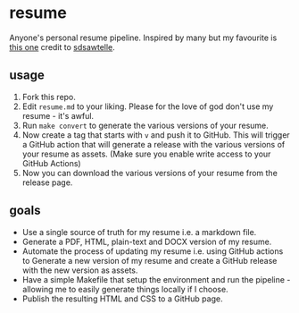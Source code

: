 # resume

Anyone's personal resume pipeline. Inspired by many but my favourite is [this one](https://github.com/sdsawtelle/markdown-resume) credit to [sdsawtelle](https://github.com/sdsawtelle).

## usage

1. Fork this repo.
2. Edit `resume.md` to your liking. Please for the love of god don't use my resume - it's awful.
3. Run `make convert` to generate the various versions of your resume.
4. Now create a tag that starts with `v` and push it to GitHub. This will trigger a GitHub action that will generate a release with the various versions of your resume as assets. (Make sure you enable write access to your GitHub Actions)
5. Now you can download the various versions of your resume from the release page.

## goals

* Use a single source of truth for my resume i.e. a markdown file.
* Generate a PDF, HTML, plain-text and DOCX version of my resume.
* Automate the process of updating my resume i.e. using GitHub actions to Generate a new version of my resume and create a GitHub release with the new version as assets.
* Have a simple Makefile that setup the environment and run the pipeline - allowing me to easily generate things locally if I choose.
* Publish the resulting HTML and CSS to a GitHub page.
